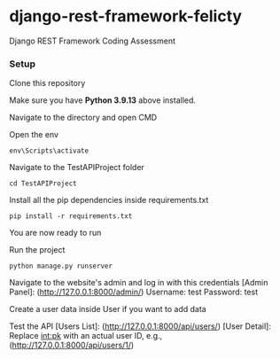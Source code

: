 # django-rest-framework-felicty
Django REST Framework Coding Assessment
### Setup
Clone this repository

Make sure you have **Python 3.9.13** above installed.

Navigate to the directory and open CMD

Open the env
```
env\Scripts\activate
```
Navigate to the TestAPIProject folder
```
cd TestAPIProject
```
Install all the pip dependencies inside requirements.txt
```
pip install -r requirements.txt
```
You are now ready to run

Run the project
```
python manage.py runserver
```

Navigate to the website's admin and log in with this credentials
[Admin Panel]: (http://127.0.0.1:8000/admin/)
Username: test
Password: test

Create a user data inside User if you want to add data

Test the API
[Users List]: (http://127.0.0.1:8000/api/users/)
[User Detail]: Replace <int:pk> with an actual user ID, e.g., (http://127.0.0.1:8000/api/users/1/)



